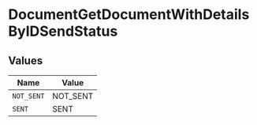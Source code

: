 # DocumentGetDocumentWithDetailsByIDSendStatus


## Values

| Name       | Value      |
| ---------- | ---------- |
| `NOT_SENT` | NOT_SENT   |
| `SENT`     | SENT       |